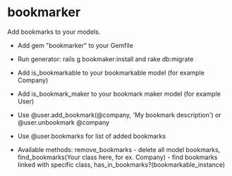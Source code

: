 bookmarker
=======================

Add bookmarks to your models.

* Add gem "bookmarker" to your Gemfile

* Run generator: rails g bookmaker:install and rake db:migrate

* Add is_bookmarkable to your bookmarkable model (for example Company)

* Add is_bookmark_maker to your bookmark maker model (for example User)

* Use @user.add_bookmark(@company, 'My bookmark description') or @user.unbookmark @company

* Use @user.bookmarks for list of added bookmarks

* Available methods: remove_bookmarks - delete all model bookmarks, find_bookmarks(Your class here, for ex. Company) - find bookmarks linked with specific class, has_in_bookmarks?(bookmarkable_instance)

